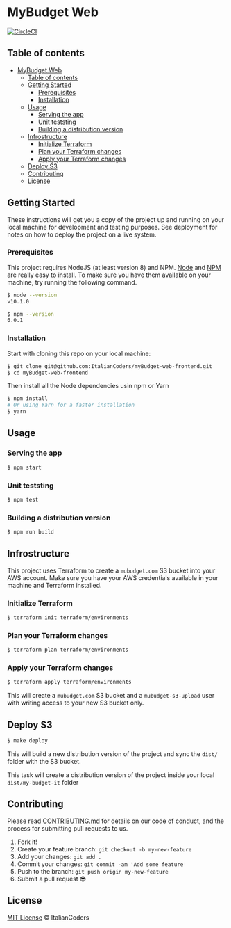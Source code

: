# MyBudget Web

[![CircleCI](https://circleci.com/gh/ItalianCoders/myBudget-web-frontend.svg?style=svg)](https://circleci.com/gh/ItalianCoders/myBudget-web-frontend)

## Table of contents

- [MyBudget Web](#mybudget-web)
  - [Table of contents](#table-of-contents)
  - [Getting Started](#getting-started)
    - [Prerequisites](#prerequisites)
    - [Installation](#installation)
  - [Usage](#usage)
    - [Serving the app](#serving-the-app)
    - [Unit teststing](#unit-teststing)
    - [Building a distribution version](#building-a-distribution-version)
  - [Infrostructure](#infrostructure)
    - [Initialize Terraform](#initialize-terraform)
    - [Plan your Terraform changes](#plan-your-terraform-changes)
    - [Apply your Terraform changes](#apply-your-terraform-changes)
  - [Deploy S3](#deploy-s3)
  - [Contributing](#contributing)
  - [License](#license)

## Getting Started

These instructions will get you a copy of the project up and running on your local machine for development and testing purposes. See deployment for notes on how to deploy the project on a live system.

### Prerequisites

This project requires NodeJS (at least version 8) and NPM.
[Node](http://nodejs.org/) and [NPM](https://npmjs.org/) are really easy to install.
To make sure you have them available on your machine,
try running the following command.

```sh
$ node --version
v10.1.0

$ npm --version
6.0.1
```

### Installation

Start with cloning this repo on your local machine:

```sh
$ git clone git@github.com:ItalianCoders/myBudget-web-frontend.git
$ cd myBudget-web-frontend
```

Then install all the Node dependencies usin npm or Yarn

```sh
$ npm install
# Or using Yarn for a faster installation
$ yarn
```

## Usage

### Serving the app

```sh
$ npm start
```

### Unit teststing

```sh
$ npm test
```

### Building a distribution version

```sh
$ npm run build
```

## Infrostructure

This project uses Terraform to create a `mubudget.com` S3 bucket into your AWS account.
Make sure you have your AWS credentials available in your machine and Terraform installed.

### Initialize Terraform

```sh
$ terraform init terraform/environments
```
### Plan your Terraform changes

```sh
$ terraform plan terraform/environments
```
### Apply your Terraform changes

```sh
$ terraform apply terraform/environments
```

This will create a `mubudget.com` S3 bucket and a `mubudget-s3-upload`
user with writing access to your new S3 bucket only.

## Deploy S3

```sh
$ make deploy
```

This will build a new distribution version of the project and sync the `dist/`
folder with the S3 bucket.

This task will create a distribution version of the project
inside your local `dist/my-budget-it` folder

## Contributing

Please read [CONTRIBUTING.md](CONTRIBUTING.md) for details on our code of conduct, and the process for submitting pull requests to us.

1.  Fork it!
1.  Create your feature branch: `git checkout -b my-new-feature`
1.  Add your changes: `git add .`
1.  Commit your changes: `git commit -am 'Add some feature'`
1.  Push to the branch: `git push origin my-new-feature`
1.  Submit a pull request :sunglasses:

## License

[MIT License](https://github.com/ItalianCoders/italiancoders.github.io/blob/master/LICENSE) © ItalianCoders
